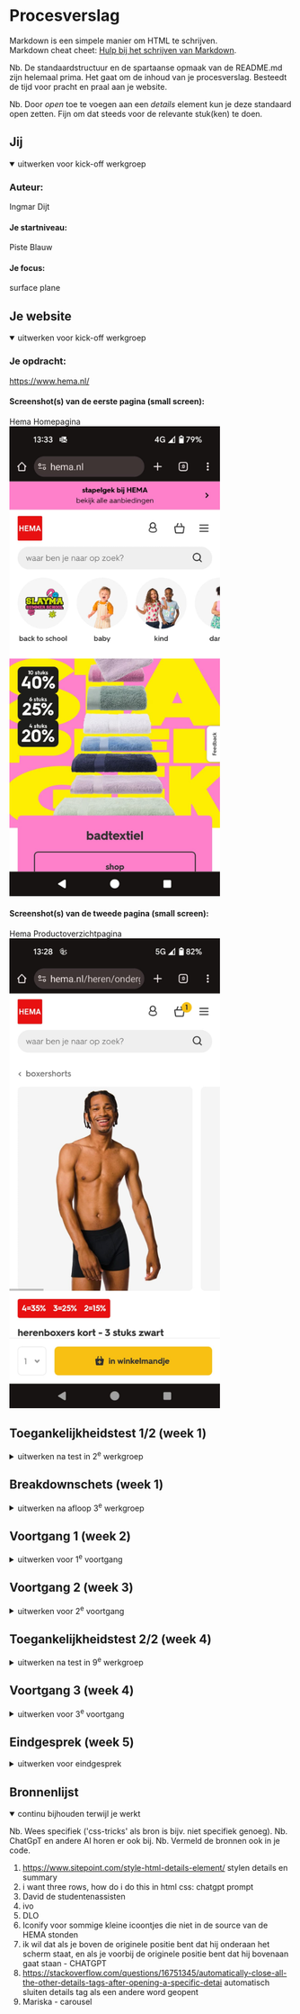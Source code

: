 # Procesverslag
Markdown is een simpele manier om HTML te schrijven.  
Markdown cheat cheet: [Hulp bij het schrijven van Markdown](https://github.com/adam-p/markdown-here/wiki/Markdown-Cheatsheet).

Nb. De standaardstructuur en de spartaanse opmaak van de README.md zijn helemaal prima. Het gaat om de inhoud van je procesverslag. Besteedt de tijd voor pracht en praal aan je website.

Nb. Door *open* toe te voegen aan een *details* element kun je deze standaard open zetten. Fijn om dat steeds voor de relevante stuk(ken) te doen.





## Jij

<details open>
  <summary>uitwerken voor kick-off werkgroep</summary>

  ### Auteur:
  Ingmar Dijt

  #### Je startniveau:
  Piste Blauw

  #### Je focus:
  surface plane
 
</details>





## Je website

<details open>
  <summary>uitwerken voor kick-off werkgroep</summary>

  ### Je opdracht:
  https://www.hema.nl/

  #### Screenshot(s) van de eerste pagina (small screen): 
  Hema Homepagina
  <img src="readme-images/hemaHomepage.jpg" width="375px" alt="De Homepagina van de Hema, small screen">

  #### Screenshot(s) van de tweede pagina (small screen):
  Hema Productoverzichtpagina
  <img src="readme-images/hemaOverzichtpagina.jpg" width="375px" alt="productoverzichtpagina van de hema, small screen">
 
</details>



## Toegankelijkheidstest 1/2 (week 1)

<details>
  <summary>uitwerken na test in 2<sup>e</sup> werkgroep</summary>

  ### Bevindingen
  De hema doet het met de screenreader over het algemeen zeer goed. Er zijn een paar punten die verbeterd kunnen worden zoals aan het begin waar de screenreader opeens dingen begint voor te lezen die niet op het scherm staan. Hij lijkt vooruit te lopen of leest nog oude aanbiedingen nog, want het ging over Nijntje terwijl Nijntje nergens te zien was.

  Ook begint de screen reader over inloggen te praten, zoas wachtwoord vergeten en maak een nieuw account aan. Dit is nergens te zien op de site

  Ook werden onder andere catagorien dubbel voorgelezen. Dit komt zeer waarschijnlijk omdat de images een alt tekst hebben en daaronder ook nog tekst staat. Dit is makkelijk te voorkomen.

  Ook zijn er fouten in de site. Zo gaan drop down menus af en toe gewoon niet open als je er op clickt en werken de carousels niet. Deze fouten komen alleen voor op mobile formaat. Door de pagina te refreshen gaan de fouten weg. Dit moet natuurlijk helemaal niet voorkomen 

  <h3>A11y Test</h3>
  <p>sommige onderdelen zoals video en tables heb ik overgeslagen omdat de hema geen videos en tables heeft dus het was NVT</p>
  <img src="readme-images/content.png" width="375px" alt="content a11y test">
  <img src="readme-images/globalCode.png" width="375px" alt="global code a11y test">
  <img src="readme-images/keyboard.png" width="375px" alt="keyboard a11y test">
  <img src="readme-images/images.png" width="375px" alt="images a11y test">
  <img src="readme-images/headings.png" width="375px" alt="headings a11y test">
  <p>omdat de hema geen h1 heeft zijn alle punten bij headings niet behaald</p>
  <img src="readme-images/list.png" width="375px" alt="list a11y test">
  <img src="readme-images/controls.png" width="375px" alt="controls a11y test">
  <img src="readme-images/input.png" width="375px" alt="forms a11y test">
  <img src="readme-images/appearence.png" width="375px" alt="appearence a11y test">
  <img src="readme-images/animatie.png" width="375px" alt="animation a11y test">
  <img src="readme-images/contrast.png" width="375px" alt="contrasts a11y test">
  <img src="readme-images/mobile.png" width="375px" alt="mobile  a11y test">

  
</details>



## Breakdownschets (week 1)

<details>
  <summary>uitwerken na afloop 3<sup>e</sup> werkgroep</summary>

  ### de hele pagina: 
  <img src="readme-images/breakdown.png" width="375px" alt="breakdown van de hele pagina">

</details>





## Voortgang 1 (week 2)

<details>
  <summary>uitwerken voor 1<sup>e</sup> voortgang</summary>

  ### Stand van zaken
  hier dit ging goed & dit was lastig (neem ook screenshots op van delen van je website en code)


  ### Agenda voor meeting
  samen met je groepje opstellen

  | student 1      | student 2          | student 3    | student 4        |
  | ---            | ---                | ---          | ---              |
  | dit bespreken  | en dit             | en ik dit    | en dan ik dat    |
  | en dat ook nog | dit als er tijd is | nog een punt | dit wil ik zeker |
  | ...            | ...                | ...          | ...              |


  ### Verslag van meeting
  hier na afloop snel de uitkomsten van de meeting vastleggen

  - punt 1
  - punt 2
  - nog een punt
  - ...

</details>





## Voortgang 2 (week 3)

<details>
  <summary>uitwerken voor 2<sup>e</sup> voortgang</summary>

  ### Stand van zaken
  hier dit ging goed & dit was lastig (neem ook screenshots op van delen van je website en code)


  ### Agenda voor meeting
  samen met je groepje opstellen

  | student 1      | student 2          | student 3    | student 4        |
  | ---            | ---                | ---          | ---              |
  | dit bespreken  | en dit             | en ik dit    | en dan ik dat    |
  | en dat ook nog | dit als er tijd is | nog een punt | dit wil ik zeker |
  | ...            | ...                | ...          | ...              |


  ### Verslag van meeting
  hier na afloop snel de uitkomsten van de meeting vastleggen

  - punt 1
  - punt 2
  - nog een punt
- ...

</details>





## Toegankelijkheidstest 2/2 (week 4)

<details>
  <summary>uitwerken na test in 9<sup>e</sup> werkgroep</summary>

  <h3>Screen reader test eigen pagina </h3>
  Uit mijn screenreader test ontdekte ik dat als je tabt voorbij  de hamburgermenuknop, dat de screenreader de inhoud van de hamburgermenu gaat lezen ookal is die niet in beeld. Dit probleem heeft de echte HEMA site ook.

  Ik heb dit probleem opgelost door visibility: hidden; op de .hamburgermenu te doen zodat die onzichtbaar is voor de screenreader, en dan als je op de knop drukt en #toonMenu op de .hamburgermenu word gedaan dat dan visability: visable aan gaat en de hamburger te zien is, met ogen en met de screen reader!


  <h3>A11y test eigen pagina </h3>

  <img src="readme-images/ingmarContent.png" width="375px" alt="mijn eigen content score op dea11y test">
  <img src="readme-images/ingmarGlobalCode.png" width="375px" alt="mijn eigen global code score op de a11y test">
  <img src="readme-images/ingmarKeyboard.png" width="375px" alt="mijn eigen keyboard score op de a11y test">
  <img src="readme-images/ingmarImages.png" width="375px" alt="mijn eigen images score op de a11y test">
  <img src="readme-images/ingmarHeadings.png" width="375px" alt="mijn eigen headings score op de a11y test">
  <img src="readme-images/ingmarLists.png" width="375px" alt="mijn eigen list score op de a11y test">
  <img src="readme-images/ingmarControls.png" width="375px" alt="mijn eigen controls score op de a11y test">
  <img src="readme-images/ingmarContrast.png" width="375px" alt="mijn eigen contrasts score bij de a11y test">
  <img src="readme-images/ingmarMobile.png" width="375px" alt="mijn eigen mobile score bij de a11y test">

  Sommige onderdelen zijn overgeslagen omdat ze NVT zijn.

</details>





## Voortgang 3 (week 4)

<details>
  <summary>uitwerken voor 3<sup>e</sup> voortgang</summary>

  ### Stand van zaken
  Ik struggelde deze week een beetje met coderen en ik was ook erg druk met vormgeving. Ik ben wel bijna klaar met mn css van de eerste pagina


  ### Agenda voor meeting
  samen met je groepje opstellen

  Vragen:
  - Vragen of ik een simpelere tweede pagina mag
  - Vragen of ik dingen kan weglaten in hamburger menu


  ### Verslag van meeting
  hier na afloop snel de uitkomsten van de meeting vastleggen

  - Laatste week ff knallen om alles af te hebben
  - Tweede pagina hoeft niet alles er op te hebben, maak voormal "gave" dingen

</details>





## Eindgesprek (week 5)

<details>
  <summary>uitwerken voor eindgesprek</summary>

  ### Je uitkomst - karakteristiek screenshots:
  <img src="readme-images/eindresultaatMijnHema.png" width="375px" alt="uiteindelijke homepage einresultaat">
  <img src="readme-images/eindresultaatPagina2.png" width="375px" alt="uiteindelijke productpagina eindresultaat">


  ### Dit ging goed/Heb ik geleerd: 
  Het hamburger menu maken ging goed, de tutorial op DLO was duidelijk en ik had het snel gemaakt. Ook het onzichtbaar maken voor de screenreaders ging makkelijk na wat onderzoek

  <img src="readme-images/mijnVerbeteringHM.png" width="375px" alt="top">


  ### Dit was lastig/Is niet gelukt:
  dark mode was een uitdaging. Sommige ptjes en htjes wouden maar niet mee vernaderen en moest ik uiteindelijk nog zelf aan slaan in de css. Ik ben wel erg blij dat het uiteindelijk gelukt is, maar ik ben er wel meerdere uren aan kwijt geraakt...

  <img src="readme-images/moeilijkDarkMode.png"dumm width="375px" alt="bummer">
</details>





## Bronnenlijst

<details open>
  <summary>continu bijhouden terwijl je werkt</summary>

  Nb. Wees specifiek ('css-tricks' als bron is bijv. niet specifiek genoeg). 
  Nb. ChatGpT en andere AI horen er ook bij.
  Nb. Vermeld de bronnen ook in je code.

  1. https://www.sitepoint.com/style-html-details-element/ stylen details en summary
  2. i want three rows, how do i do this in html css: chatgpt prompt
  3. David de studentenassisten
  4. ivo
  5. DLO 
  6. Iconify voor sommige kleine icoontjes die niet in de source van de HEMA stonden
  7.  ik wil dat als je boven de originele positie bent dat hij onderaan het scherm staat, en als je voorbij de originele positie bent dat hij bovenaan gaat staan - CHATGPT
  8. https://stackoverflow.com/questions/16751345/automatically-close-all-the-other-details-tags-after-opening-a-specific-detai automatisch sluiten details tag als een andere word geopent 
  9. Mariska - carousel

</details>